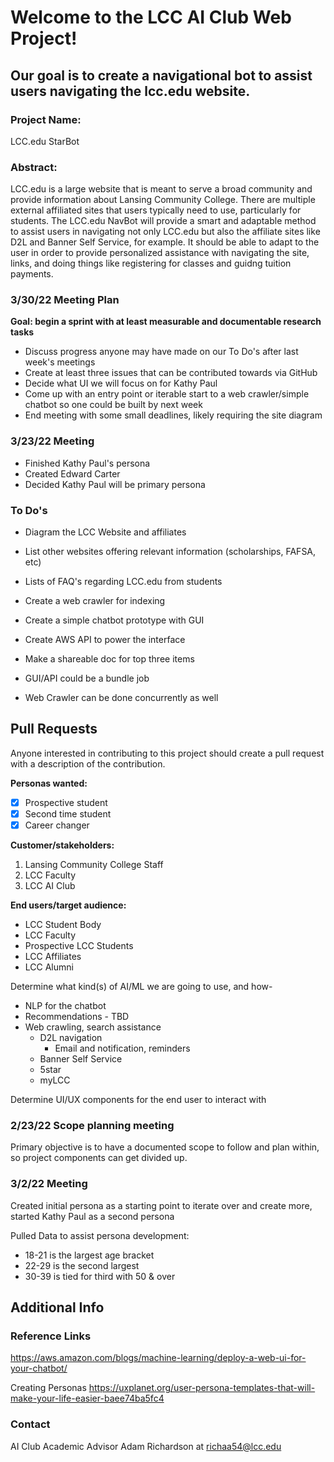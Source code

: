 # Welcome to the LCC AI Club Web Project!
## Our goal is to create a navigational bot to assist users navigating the lcc.edu website.


### Project Name:
LCC.edu StarBot

### Abstract:

LCC.edu is a large website that is meant to serve a broad community and provide information about Lansing Community College. There are multiple external affiliated sites that users typically need to use, particularly for students. The LCC.edu NavBot will provide a smart and adaptable method to assist users in navigating not only LCC.edu but also the affiliate sites like D2L and Banner Self Service, for example. It should be able to adapt to the user in order to provide personalized assistance with navigating the site, links, and doing things like registering for classes and guidng tuition payments. 

### 3/30/22 Meeting Plan
**Goal: begin a sprint with at least measurable and documentable research tasks**
- Discuss progress anyone may have made on our To Do's after last week's meetings
- Create at least three issues that can be contributed towards via GitHub
- Decide what UI we will focus on for Kathy Paul
- Come up with an entry point or iterable start to a web crawler/simple chatbot so one could be built by next week
- End meeting with some small deadlines, likely requiring the site diagram

### 3/23/22 Meeting

- Finished Kathy Paul's persona
- Created Edward Carter
- Decided Kathy Paul will be primary persona

### To Do's

- Diagram the LCC Website and affiliates
- List other websites offering relevant information (scholarships, FAFSA, etc)
- Lists of FAQ's regarding LCC.edu from students
- Create a web crawler for indexing
- Create a simple chatbot prototype with GUI
- Create AWS API to power the interface

- Make a shareable doc for top three items
- GUI/API could be a bundle job
- Web Crawler can be done concurrently as well

## Pull Requests

Anyone interested in contributing to this project should create a pull request with a description of the contribution.

**Personas wanted:**
- [x] Prospective student
- [x] Second time student
- [x] Career changer 

**Customer/stakeholders:**

1. Lansing Community College Staff
2. LCC Faculty
3. LCC AI Club

**End users/target audience:**
- LCC Student Body
- LCC Faculty
- Prospective LCC Students
- LCC Affiliates
- LCC Alumni

Determine what kind(s) of AI/ML we are going to use, and how- 
  - NLP for the chatbot
  - Recommendations - TBD
  - Web crawling, search assistance
    - D2L navigation
      - Email and notification, reminders
    - Banner Self Service
    - 5star
    - myLCC
    
Determine UI/UX components for the end user to interact with

### 2/23/22 Scope planning meeting

Primary objective is to have a documented scope to follow and plan within, so project components can get divided up.

### 3/2/22 Meeting

Created initial persona as a starting point to iterate over and create more, started Kathy Paul as a second persona

Pulled Data to assist persona development: 
- 18-21 is the largest age bracket
- 22-29 is the second largest
- 30-39 is tied for third with 50 & over

## Additional Info

### Reference Links

https://aws.amazon.com/blogs/machine-learning/deploy-a-web-ui-for-your-chatbot/

Creating Personas
https://uxplanet.org/user-persona-templates-that-will-make-your-life-easier-baee74ba5fc4

### Contact 
  AI Club Academic Advisor Adam Richardson at 
  richaa54@lcc.edu


